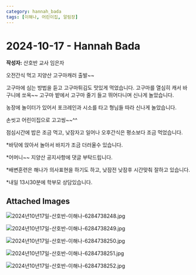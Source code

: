```yaml
---
category: hannah_bada
tags: [이해나, 어린이집, 알림장]
---
```


# 2024-10-17 - Hannah Bada

**작성자:** 산호반 교사 임은자  

오전간식 먹고 지양산 고구마캐러 출발~~

고구마에 심는 방법을 듣고 고구마튀김도 맛있게 먹었습니다.
고구마를 열심히 캐서 바구니에 쏘옥~~ 고구마 밭에서 고구마 줄기 들고 뛰어다니며 신나게 놀았습니다.

농장에 놀이터가 있어서 포크레인과 시소를 타고 형님들 따라 신나게 놀았습니다.

손씻고 어린이집으로 고고씽~~^^

점심시간에 밥은 조금 먹고, 낮잠자고 일어나 오후간식은 평소보다 조금 먹었습니다.

*바닦에 앉아서 놀아서 바지가 조금 더러울수 있습니다.

*어머니~~ 지양산 공지사항에 댓글 부탁드립니다.

*배변훈련은 해나가 의사표현을 하기도 하고, 낮잠전 낮잠후 시간맞춰 잘하고 있습니다.

*내일 13시30분에 학부모 상담있습니다.

## Attached Images
![2024년10년17일-산호반-이해나-6284738248.jpg](https://feghi.github.io/assets/img/bada_photo/2024년10년17일-산호반-이해나-6284738248.jpg)

![2024년10년17일-산호반-이해나-6284738249.jpg](https://feghi.github.io/assets/img/bada_photo/2024년10년17일-산호반-이해나-6284738249.jpg)

![2024년10년17일-산호반-이해나-6284738250.jpg](https://feghi.github.io/assets/img/bada_photo/2024년10년17일-산호반-이해나-6284738250.jpg)

![2024년10년17일-산호반-이해나-6284738251.jpg](https://feghi.github.io/assets/img/bada_photo/2024년10년17일-산호반-이해나-6284738251.jpg)

![2024년10년17일-산호반-이해나-6284738252.jpg](https://feghi.github.io/assets/img/bada_photo/2024년10년17일-산호반-이해나-6284738252.jpg)

